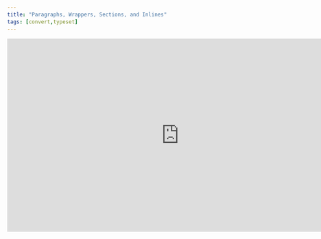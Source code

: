 ```yaml
---
title: "Paragraphs, Wrappers, Sections, and Inlines"
tags: [convert,typeset]
---
```

 
<html><body><section data-type="chapter" class="hsecchapter" data-hederis-type="hsecchapter" id="paragraphs-wrappers-and-sections" data-pi-attrs="id: paragraphs-wrappers-and-sections; data-tags: convert,typeset;" role="doc-chapter" data-tags="convert,typeset" data-author-name=" " data-book-title=" " title="Paragraphs, Wrappers, Sections, and Inlines"><iframe width="800" height="450" src="https://www.youtube.com/embed/vAIajtvdjKM" frameborder="0" allow="accelerometer;encrypted-media;gyroscope;picture-in-picture" allowfullscreen="" id="pCkweToCJ"/><p data-embedded-html="true" id="pnFKoENnm">INTENTIONALLY BLANK</p><p class="hblkp" data-hederis-type="hblkp" id="poPQkGTaA">There are four categories of styles that we use in Hederis: paragraphs, wrappers, sections, and inlines. <strong data-hederis-type="hspanstrong" id="prSvN9nE4">Paragraphs</strong> are the types of content that you&#8217;re probably most familiar with: chapter titles, plain text paragraphs, quote paragraphs, list items, and so on all fall into this category.</p><p class="hblkp" data-hederis-type="hblkp" id="pCgpr6vNH"><strong class="hspanstrong" data-hederis-type="hspanstrong" id="p0htICCdE">Wrappers</strong> are a way to group certain paragraphs together that should be distinguished from the main flow of text in some way. For example, if you have multiple paragraphs in an extract, those would be wrapped accordingly. Some other examples are poems, letters, epigraphs, and lists. See &#8220;<a href="{% link _docs/add-a-wrapper.md %}" data-hederis-type="hspana" id="ppjgAh0x8"><span class="Hyperlink" data-hederis-type="hspnspan" id="p6XblsXqk">Add a Wrapper</span></a>&#8221; for more on this.</p><p class="hblkp" data-hederis-type="hblkp" id="pfDfbtyc2">In your Word manuscript, wrappers look like this:</p><img data-hederis-type="hblkimg" class="hblkimg" id="pH4M0pjn9" src="/images/wrapper1.png" data-img-src="/images/wrapper1.png"/><p class="hblkp" data-hederis-type="hblkp" id="poyQRVbKT">Many people are accustomed to using unique paragraph styles for everything, which results in very large style sets. For example, you&#8217;d need separate styles for body text vs. a text paragraph inside an extract, or for an extract title vs. a sidebar title. By using wrappers, we make it much easier to manage the number of paragraph styles you need to use. You can use the <em data-hederis-type="hspanem" id="pSgOmG6K6">HED Plain text paragraph</em> style for both your main body text and for the text inside your extracts, and because your extracts are enclosed in a wrapper, you&#8217;ll still be able to design those paragraphs differently if you want to. (See &#8220;<a href="{% link _docs/semantic-tagging.md %}" data-hederis-type="hspana" id="piTXCF75J"><span class="Hyperlink" data-hederis-type="hspnspan" id="pQ8oRVjgY">About Styles</span></a>&#8221; for more on how this works.)</p><p class="hblkp" data-hederis-type="hblkp" id="pfvlqf2Ps"><strong class="hspanstrong" data-hederis-type="hspanstrong" id="pK5dJDoRG">Sections</strong> are the main chunks of your manuscript&#8212;you probably use words like chapters, parts, appendixes, prefaces, etc., to describe the sections in your book. At Hederis, we have special styles to mark your section breaks (see &#8220;<a href="{% link _docs/add-a-section.md %}" data-hederis-type="hspana" id="p2kklqjbk"><span class="Hyperlink" data-hederis-type="hspnspan" id="pVyD3Jui2">Add a Section</span></a>&#8221; to learn more). These section break styles tell our app where and how to split up your manuscript, and these breaks are used to create book features like your ebook table of contents (you can have more granular control over that if you want to &#8211; check out &#8220;<a href="{% link _docs/autogen-a-toc.md %}" data-hederis-type="hspana" id="pBSOPyp4G"><span class="Hyperlink" data-hederis-type="hspnspan" id="pT852Ak8u">Automatically Generate a Table of Contents</span></a>&#8221; for more). In Word, section breaks look like this:</p><img data-hederis-type="hblkimg" class="hblkimg" id="p1u6LPuYi" src="/images/sectbr.png" data-img-src="/images/sectbr.png"/><p class="hblkp" data-hederis-type="hblkp" id="pY1ml5qoZ"><strong class="hspanstrong" data-hederis-type="hspanstrong" id="pyXoHHDip">Inlines</strong> are the individual letters, words, and other symbols that make up your text. When you want to add a special meaning or style to a span of letters or words within a paragraph, you&#8217;d use an Inline style, like HED SPAN Bold, HED SPAN Small Caps, or HED SPAN Key phrase. See <a href="{% link _docs/list-of-word-styles.md %}" data-hederis-type="hspana" id="pTxPZT81Y"><span class="Hyperlink" data-hederis-type="hspnspan" id="phx4bHgsl">List of Hederis Word Styles</span></a> for a full list of our Inline styles.</p><aside class="hwprbox box" data-hederis-type="hwprbox" id="pyZc82GkM" data-type="sidebar"><p class="hblktype" data-hederis-type="hblktype" id="p7AjjvMeW">Note</p><p class="hblkp" data-hederis-type="hblkp" id="pypwZ3XR6">To request a new style for a type of content we don&#8217;t have covered with our existing styles, email us at <a href="mailto:help@hederis.com" data-hederis-type="hspana" id="pe7CB7z50"><span class="Hyperlink" data-hederis-type="hspnspan" id="pctnhQ0I5">help@hederis.com</span></a>.</p></aside></section></body></html>
